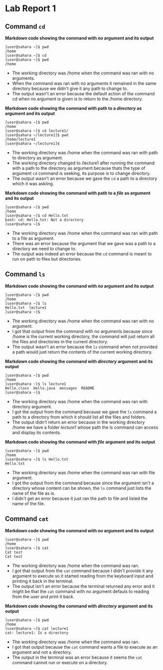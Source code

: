 # Lab Report 1

## Command `cd`

**Markdown code showing the command with *no* argument and its output**
```
[user@sahara ~]$ pwd
/home
[user@sahara ~]$ cd
[user@sahara ~]$ pwd
/home
```
* The working directory was /home when the command was ran with no arguments.
* When the command was ran with no arguments it remained in the same directory because we didn't give it any path to change to. 
* The output wasn't an error because the default action of the command cd when no argument is given is to return to the /home directory.

**Markdown code showing the command with path to a *directory* as argument and its output**
```
[user@sahara ~]$ pwd
/home
[user@sahara ~]$ cd lecture1/
[user@sahara ~/lecture1]$ pwd
/home/lecture1
[user@sahara ~/lecture1]$ 
```
* The working directory was /home when the command was ran with path to directory as argument.
* The working directory changed  to /lecture1 after running the command with a path to the directory as argument because thats the type of argument `cd` command is seeking, its purpose is to change directory. 
* The output wasn't an error because we gave the `cd` a path to a directory which it was askiing. 

**Markdown code showing the command with path to a *file* as argument and its output**

```
[user@sahara ~]$ pwd
/home
[user@sahara ~]$ cd Hello.txt
bash: cd: Hello.txt: Not a directory
[user@sahara ~]$ 
```

* The working directory was /home when the command was ran with path to a file as argument.
* There was an error because the argument that we gave was a path to a directory we need to change to. 
* The output was indeed an error because the `cd` command is meant to run on path to files but directories. 

## Command `ls` 

**Markdown code showing the command with *no* argument and its output**
```
[user@sahara ~]$ pwd
/home
[user@sahara ~]$ ls
Hello.txt  lecture1
[user@sahara ~]$ 
```

* The working directory was /home when the command was ran with no argument. 
* I got that output from the command with no arguments because since /home is the current working directory, the command will just return all the files and directories in the current directory. 
* The output wasn't an error because the `ls` command when not provided a path would just return the contents of the current working directory. 

**Markdown code showing the command with *directory* argument and its output**

```
[user@sahara ~]$ pwd
/home
[user@sahara ~]$ ls lecture1
Hello.class  Hello.java  messages  README
[user@sahara ~]$ 
```

* The working directory was /home when the command was ran with directory argument.
* I got the output from the command because we gave the `ls` command a path to a directory from which it should list all the files and folders. 
* The output didn't return an error because in the working directory /home we have a folder *lecture1* whose path the ls command can access and display its contents. 

**Markdown code showing the command with *file* argument and its output**

``` 
[user@sahara ~]$ pwd
/home
[user@sahara ~]$ ls Hello.txt
Hello.txt
```

* The working directory was /home when the command was ran with file argument.
* I got the output from the command because since the argument isn't a directory whose content can be shown, the `ls` command just lists the name of the file as is. 
* I didn't get an error because it just ran the path to file and listed the name of the file. 

## Command `cat`

**Markdown code showing the command with *no* argument and its output**

```
[user@sahara ~]$ pwd
/home
[user@sahara ~]$ cat
Cat test
Cat test
```
* The working directory was /home when the command was ran.
* I got that output from the `cat` command because I didn't provide it any argument to execute so it started reading from the keyboard input and printing it back in the terminal.
* The output isn't an error because the terminal returned any error and it might be that the `cat` command with no argument defauls to reading from the user and print it back.

**Markdown code showing the command with *directory* argument and its output**
```
[user@sahara ~]$ pwd
/home
[user@sahara ~]$ cat lecture1
cat: lecture1: Is a directory
```
* The working directory was /home when the command was ran.
* I got that output because the `cat` command wants a file to execute as an argument and not a directory.
* The output in the terminal was an error because it seems the `cat` command cannot run or execute on a directory.

